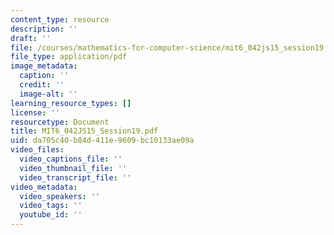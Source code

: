 ```yaml
---
content_type: resource
description: ''
draft: ''
file: /courses/mathematics-for-computer-science/mit6_042js15_session19.pdf
file_type: application/pdf
image_metadata:
  caption: ''
  credit: ''
  image-alt: ''
learning_resource_types: []
license: ''
resourcetype: Document
title: MIT6_042JS15_Session19.pdf
uid: da705c40-b84d-411e-9609-bc10133ae09a
video_files:
  video_captions_file: ''
  video_thumbnail_file: ''
  video_transcript_file: ''
video_metadata:
  video_speakers: ''
  video_tags: ''
  youtube_id: ''
---
```

